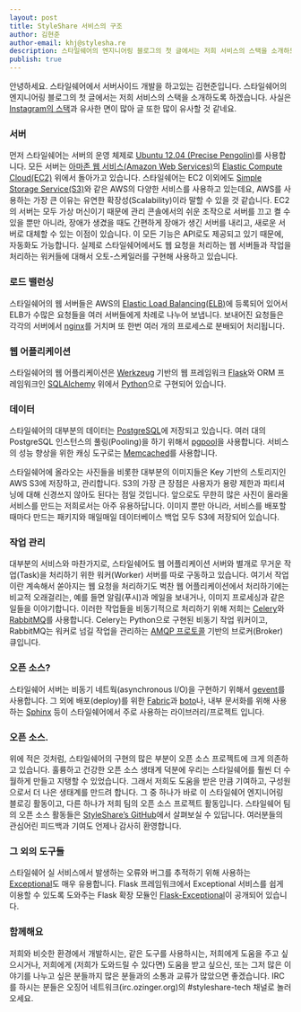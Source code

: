 ```yaml
---
layout: post
title: StyleShare 서비스의 구조
author: 김현준
author-email: khj@stylesha.re
description: 스타일쉐어의 엔지니어링 블로그의 첫 글에서는 저희 서비스의 스택을 소개하도록 하겠습니다.
publish: true
---
```


안녕하세요. 스타일쉐어에서 서버사이드 개발을 하고있는 김현준입니다. 스타일쉐어의 엔지니어링 블로그의 첫 글에서는 저희 서비스의 스택을 소개하도록 하겠습니다. 사실은 [Instagram의 스택](http://instagram-engineering.tumblr.com/post/13649370142/what-powers-instagram-hundreds-of-instances-dozens-of)과 유사한 면이 많아 글 또한 많이 유사할 것 같네요.

### 서버

먼저 스타일쉐어는 서버의 운영 체제로 [Ubuntu 12.04 (Precise Pengolin)](http://releases.ubuntu.com/12.04/)를 사용합니다. 모든 서버는 [아마존 웹 서비스(Amazon Web Services)](http://aws.amazon.com/)의 [Elastic Compute Cloud(EC2)](http://aws.amazon.com/ko/ec2) 위에서 돌아가고 있습니다. 스타일쉐어는 EC2 이외에도 [Simple Storage Service(S3)](http://aws.amazon.com/ko/s3/)와 같은 AWS의 다양한 서비스를 사용하고 있는데요, AWS를 사용하는 가장 큰 이유는 유연한 확장성(Scalability)이라 말할 수 있을 것 같습니다. EC2의 서버는 모두 가상 머신이기 때문에 관리 콘솔에서의 쉬운 조작으로 서버를 끄고 켤 수 있을 뿐만 아니라, 장애가 생겼을 때도 간편하게 장애가 생긴 서버를 내리고, 새로운 서버로 대체할 수 있는 이점이 있습니다. 이 모든 기능은 API로도 제공되고 있기 때문에, 자동화도 가능합니다. 실제로 스타일쉐어에서도 웹 요청을 처리하는 웹 서버들과 작업을 처리하는 워커들에 대해서 오토-스케일러를 구현해 사용하고 있습니다.

### 로드 밸런싱

스타일쉐어의 웹 서버들은 AWS의 [Elastic Load Balancing(ELB)](http://aws.amazon.com/elasticloadbalancing/)에 등록되어 있어서 ELB가 수많은 요청들을 여러 서버들에게 차례로 나누어 보냅니다. 보내어진 요청들은 각각의 서버에서 [nginx](http://nginx.org/)를 거치며 또 한번 여러 개의 프로세스로 분배되어 처리됩니다.

### 웹 어플리케이션

스타일쉐어의 웹 어플리케이션은 [Werkzeug](http://werkzeug.pocoo.org/) 기반의 웹 프레임워크 [Flask](http://flask.pocoo.org/)와 ORM 프레임워크인 [SQLAlchemy](http://www.sqlalchemy.org/) 위에서 [Python](http://www.python.org/)으로 구현되어 있습니다.

### 데이터

스타일쉐어의 대부분의 데이터는 [PostgreSQL](http://www.postgresql.org/)에 저장되고 있습니다. 여러 대의 PostgreSQL 인스턴스의 풀링(Pooling)을 하기 위해서 [pgpool](http://www.pgpool.net/)을 사용합니다. 서비스의 성능 향상을 위한 캐싱 도구로는 [Memcached](http://memcached.org/)를 사용합니다.

스타일쉐어에 올라오는 사진들을 비롯한 대부분의 이미지들은 Key 기반의 스토리지인 AWS S3에 저장하고, 관리합니다. S3의 가장 큰 장점은 사용자가 용량 제한과 파티셔닝에 대해 신경쓰지 않아도 된다는 점일 것입니다. 앞으로도 무한히 많은 사진이 올라올 서비스를 만드는 저희로서는 아주 유용하답니다. 이미지 뿐만 아니라, 서비스를 배포할 때마다 만드는 패키지와 매일매일 데이터베이스 백업 모두 S3에 저장되어 있습니다.

### 작업 관리

대부분의 서비스와 마찬가지로, 스타일쉐어도 웹 어플리케이션 서버와 별개로 무거운 작업(Task)을 처리하기 위한 워커(Worker) 서버를 따로 구동하고 있습니다. 여기서 작업이란 계속해서 쏟아지는 웹 요청을 처리하기도 벅찬 웹 어플리케이션에서 처리하기에는 비교적 오래걸리는, 예를 들면 알림(푸시)과 메일을 보내거나, 이미지 프로세싱과 같은 일들을 이야기합니다. 이러한 작업들을 비동기적으로 처리하기 위해 저희는 [Celery](http://celeryproject.org/)와 [RabbitMQ](http://www.rabbitmq.com/)를 사용합니다. Celery는 Python으로 구현된 비동기 작업 워커이고, RabbitMQ는 워커로 넘길 작업을 관리하는 [AMQP 프로토콜](http://www.amqp.org/) 기반의 브로커(Broker) 큐입니다.

### 오픈 소스?

스타일쉐어 서버는 비동기 네트웍(asynchronous I/O)을 구현하기 위해서 [gevent](http://www.gevent.org/)를 사용합니다. 그 외에 배포(deploy)를 위한 [Fabric](http://www.fabfile.org/)과 [boto](https://github.com/boto/boto/)나, 내부 문서화를 위해 사용하는 [Sphinx](http://sphinx.pocoo.org/) 등이 스타일쉐어에서 주로 사용하는 라이브러리/프로젝트 입니다.

### 오픈 소스.

위에 적은 것처럼, 스타일쉐어의 구현의 많은 부분이 오픈 소스 프로젝트에 크게 의존하고 있습니다. 훌륭하고 건강한 오픈 소스 생태계 덕분에 우리는 스타일쉐어를 훨씬 더 수월하게 만들고 지탱할 수 있었습니다. 그래서 저희도 도움을 받은 만큼 기여하고, 구성원으로서 더 나은 생태계를 만드려 합니다. 그 중 하나가 바로 이 스타일쉐어 엔지니어링 블로깅 활동이고, 다른 하나가 저희 팀의 오픈 소스 프로젝트 활동입니다. 스타일쉐어 팀의 오픈 소스 활동들은 [StyleShare’s GitHub](https://github.com/StyleShare)에서 살펴보실 수 있답니다. 여러분들의 관심어린 피드백과 기여도 언제나 감사히 환영합니다.

### 그 외의 도구들

스타일쉐어 실 서비스에서 발생하는 오류와 버그를 추적하기 위해 사용하는 [Exceptional](http://www.exceptional.io/)도 매우 유용합니다. Flask 프레임워크에서 Exceptional 서비스를 쉽게 이용할 수 있도록 도와주는 Flask 확장 모듈인 [Flask-Exceptional](https://github.com/jzempel/flask-exceptional/)이 공개되어 있습니다.

### 함께해요

저희와 비슷한 환경에서 개발하시는, 같은 도구를 사용하시는, 저희에게 도움을 주고 싶으시거나, 저희에게 (저희가 도와드릴 수 있다면) 도움을 받고 싶으신, 또는 그저 많은 이야기를 나누고 싶은 분들까지 많은 분들과의 소통과 교류가 많았으면 좋겠습니다. IRC를 하시는 분들은 오징어 네트워크(irc.ozinger.org)의 #styleshare-tech 채널로 놀러오세요.
